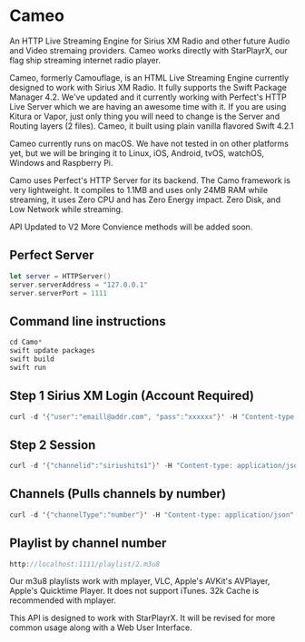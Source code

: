 # Cameo

An HTTP Live Streaming Engine for Sirius XM Radio and other future Audio and Video stremaing providers. Cameo works directly with StarPlayrX, our flag ship streaming internet radio player.

Cameo, formerly Camouflage, is an HTML Live Streaming Engine currently designed to work with Sirius XM Radio. It fully supports the Swift Package Manager 4.2. We've updated and it currently working with Perfect's HTTP Live Server which we are having an awesome time with it. If you are using Kitura or Vapor, just only thing you will need to change is the Server and Routing layers (2 files). Cameo, it built using plain vanilla flavored Swift 4.2.1

Cameo currently runs on macOS. We have not tested in on other platforms yet, but we will be bringing it to Linux, iOS, Android, tvOS, watchOS, Windows and Raspberry Pi.

Camo uses Perfect's HTTP Server for its backend. The Camo framework is very lightweight. It compiles to 1.1MB and uses only 24MB RAM while streaming, it uses Zero CPU and has Zero Energy impact. Zero Disk, and Low Network while streaming.

API Updated to V2
More Convience methods will be added soon.

## Perfect Server
```swift
let server = HTTPServer()
server.serverAddress = "127.0.0.1"
server.serverPort = 1111
```

## Command line instructions
```swift
cd Camo*
swift update packages
swift build
swift run
```

## Step 1 Sirius XM Login (Account Required)
```swift
curl -d '{"user":"emaill@addr.com", "pass":"xxxxxx"}' -H "Content-type: application/json" -X POST http://localhost:1111/api/v2/login
```

## Step 2 Session
```swift
curl -d '{"channelid":"siriushits1"}' -H "Content-type: application/json" -X POST http://localhost:1111/api/v2/session
```

## Channels (Pulls channels by number)
```swift
curl -d '{"channelType":"number"}' -H "Content-type: application/json" -X POST http://localhost:1111/api/v2/channels
```

## Playlist by channel number
```swift
http://localhost:1111/playlist/2.m3u8
```

Our m3u8 playlists work with mplayer, VLC, Apple's AVKit's AVPlayer, Apple's Quicktime Player. It does not support iTunes. 32k Cache is recommended with mplayer.

This API is designed to work with StarPlayrX. It will be revised for more common usage along with a Web User Interface.
